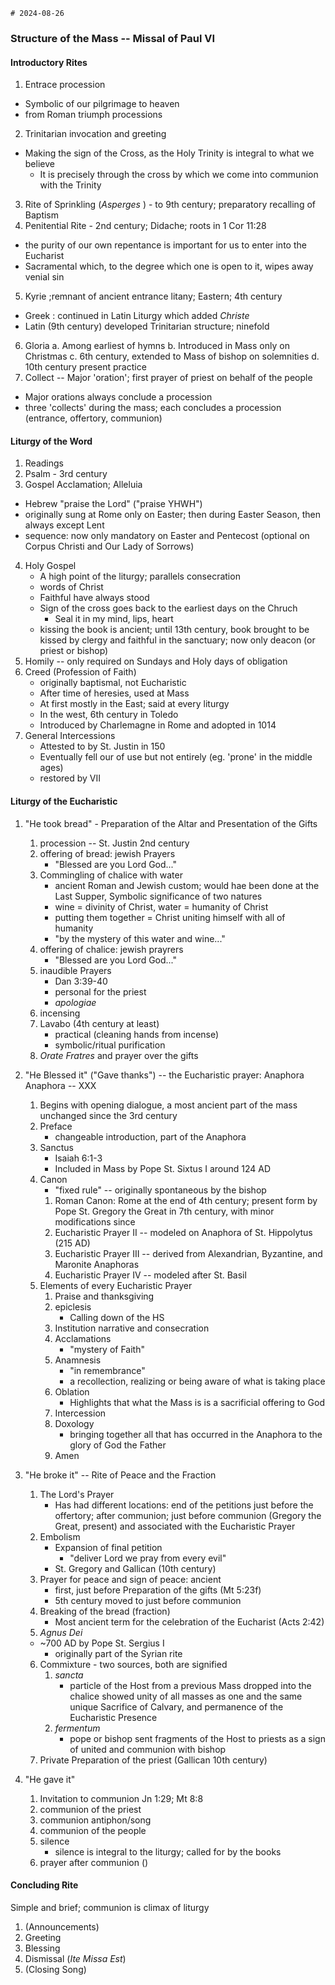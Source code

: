 	# 2024-08-26

### Structure of the Mass -- Missal of Paul VI

#### Introductory Rites
1. Entrace procession
- Symbolic of our pilgrimage to heaven
- from Roman triumph processions
2. Trinitarian invocation and greeting
- Making the sign of the Cross, as the Holy Trinity is integral to what we
believe
    - It is precisely through the cross by which we come into communion with
    the Trinity
3. Rite of Sprinkling (*Asperges* ) - to 9th century; preparatory recalling of
   Baptism
4. Penitential Rite - 2nd century; Didache; roots in 1 Cor 11:28
- the purity of our own repentance is important for us to enter into the
Eucharist
- Sacramental which, to the degree which one is open to it, wipes away venial
sin
5. Kyrie ;remnant of ancient entrance litany; Eastern; 4th century
- Greek : continued in Latin Liturgy which added *Christe* 
- Latin (9th century) developed Trinitarian structure; ninefold
6. Gloria
    a. Among earliest of hymns
    b. Introduced in Mass only on Christmas
    c. 6th century, extended to Mass of bishop on solemnities
    d. 10th century present practice
7. Collect -- Major 'oration'; first prayer of priest on behalf of the people
- Major orations always conclude a procession
- three 'collects' during the mass; each concludes a procession (entrance,
offertory, communion)

#### Liturgy of the Word

1. Readings
2. Psalm - 3rd century
3. Gospel Acclamation; Alleluia
- Hebrew "praise the Lord" ("praise YHWH")
- originally sung at Rome only on Easter; then during Easter Season, then always
except Lent
- sequence: now only mandatory on Easter and Pentecost (optional on Corpus
Christi and Our Lady of Sorrows)
4. Holy Gospel
    - A high point of the liturgy; parallels consecration
    - words of Christ
    - Faithful have always stood
    - Sign of the cross goes back to the earliest days on the Chruch
        - Seal it in my mind, lips, heart
    - kissing the book is ancient; until 13th century, book brought to be kissed by
    clergy and faithful in the sanctuary; now only deacon (or priest or bishop)
5. Homily -- only required on Sundays and Holy days of obligation
6. Creed (Profession of Faith)
    - originally baptismal, not Eucharistic
    - After time of heresies, used at Mass
    - At first mostly in the East; said at every liturgy
    - In the west, 6th century in Toledo
    - Introduced by Charlemagne in Rome and adopted in 1014
7. General Intercessions 
    - Attested to by St. Justin in 150
    - Eventually fell our of use but not entirely (eg. 'prone' in the middle ages)
    - restored by VII

#### Liturgy of the Eucharistic
1. "He took bread" - Preparation of the Altar and Presentation of the Gifts
    1. procession -- St. Justin 2nd century
    2. offering of bread: jewish Prayers
        - "Blessed are you Lord God..."
    3. Commingling of chalice with water 
        - ancient Roman and Jewish custom; would hae been done at the Last
        Supper, Symbolic significance of two natures
        - wine = divinity of Christ, water = humanity of Christ
        - putting them together = Christ uniting himself with all of humanity
        - "by the mystery of this water and wine..."
    4. offering of chalice: jewish prayrers
        - "Blessed are you Lord God..."
    5. inaudible Prayers
        - Dan 3:39-40
        - personal for the priest
        - *apologiae* 
    6. incensing
    7. Lavabo (4th century at least)
        - practical (cleaning hands from incense)
        - symbolic/ritual purification
    8. *Orate Fratres*  and prayer over the gifts

2. "He Blessed it" ("Gave thanks") -- the Eucharistic prayer: Anaphora
Anaphora -- XXX
    1. Begins with opening dialogue, a most ancient part of the mass unchanged
        since the 3rd century
    2. Preface
        - changeable introduction, part of the Anaphora
    3. Sanctus
        - Isaiah 6:1-3
        - Included in Mass by Pope St. Sixtus I around 124 AD
    4. Canon
        - "fixed rule" -- originally spontaneous by the bishop
        1. Roman Canon: Rome at the end of 4th century; present form by Pope St.
           Gregory the Great in 7th century, with minor modifications since
        2. Eucharistic Prayer II -- modeled on Anaphora of St. Hippolytus (215
           AD)
        3. Eucharistic Prayer III -- derived from Alexandrian, Byzantine, and
           Maronite Anaphoras
        4. Eucharistic Prayer IV -- modeled after St. Basil
    5. Elements of every Eucharistic Prayer
        1. Praise and thanksgiving
        2. epiclesis
            - Calling down of the HS
        3. Institution narrative and consecration
        4. Acclamations
            - "mystery of Faith"
        5. Anamnesis
            - "in remembrance"
            - a recollection, realizing or being aware of what is taking place
        6. Oblation
            - Highlights that what the Mass is is a sacrificial offering to God
        7. Intercession
        8. Doxology
            - bringing together all that has occurred in the Anaphora to the glory
            of God the Father
        9. Amen

3. "He broke it" -- Rite of Peace and the Fraction
    1. The Lord's Prayer 
         - Has had different locations: end of the petitions just before the offertory;
         after communion; just before communion (Gregory the Great, present) and
         associated with the Eucharistic Prayer
    2. Embolism
        - Expansion of final petition
            - "deliver Lord we pray from every evil"
        - St. Gregory and Gallican (10th century)
    3. Prayer for peace and sign of peace: ancient
        - first, just before Preparation of the gifts (Mt 5:23f)
        - 5th century moved to just before communion
    4. Breaking of the bread (fraction)
        - Most ancient term for the celebration of the Eucharist (Acts 2:42)
    5. *Agnus Dei* 
    - ~700 AD by Pope St. Sergius I
        - originally part of the Syrian rite
    6. Commixture - two sources, both are signified
        1. *sancta*
            - particle of the Host from a previous Mass dropped into the chalice
            showed unity of all masses as one and the same unique Sacrifice of
            Calvary, and permanence of the Eucharistic Presence
        2. *fermentum* 
            - pope or bishop sent fragments of the Host to priests as a sign of
            united and communion with bishop
    7. Private Preparation of the priest (Gallican 10th century)
4. "He gave it"
    1. Invitation to communion Jn 1:29; Mt 8:8
    2. communion of the priest
    3. communion antiphon/song
    4. communion of the people
    5. silence
        - silence is integral to the liturgy; called for by the books
    6. prayer after communion ()

#### Concluding Rite
Simple and brief; communion is climax of liturgy
1. (Announcements)
2. Greeting
3. Blessing
4. Dismissal (*Ite Missa Est*) 
5. (Closing Song)












































